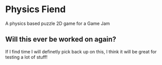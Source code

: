 # Physics Fiend
A physics based puzzle 2D game for a Game Jam

## Will this ever be worked on again?
If I find time I will definetly pick back up on this, I think it will be great for testing a lot of stuff!